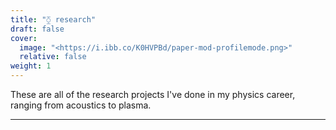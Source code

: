```yaml
---
title: "⧲ research"
draft: false
cover:
  image: "<https://i.ibb.co/K0HVPBd/paper-mod-profilemode.png>"
  relative: false
weight: 1
---
```


These are all of the research projects I've done in my physics career, ranging from acoustics to plasma.
___
